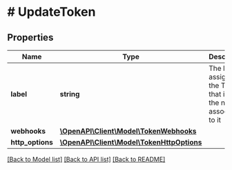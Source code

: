 # # UpdateToken

## Properties

Name | Type | Description | Notes
------------ | ------------- | ------------- | -------------
**label** | **string** | The label assigned to the Token, that is like the name is associated to it | [optional] 
**webhooks** | [**\OpenAPI\Client\Model\TokenWebhooks**](TokenWebhooks.md) |  | [optional] 
**http_options** | [**\OpenAPI\Client\Model\TokenHttpOptions**](TokenHttpOptions.md) |  | [optional] 

[[Back to Model list]](../../README.md#documentation-for-models) [[Back to API list]](../../README.md#documentation-for-api-endpoints) [[Back to README]](../../README.md)


